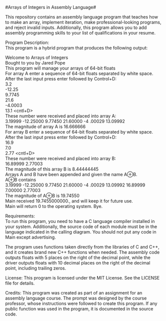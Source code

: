 #Arrays of Integers in Assembly Language#

This repository contains an assembly language program that teaches how to make an array, implement iteration, make professional-looking programs, and reject invalid inputs. Additionally, this program allows you to add assembly programming skills to your list of qualifications in your resume.

Program Description:<br>
This program is a hybrid program that produces the following output:

Welcome to Arrays of Integers<br>
Bought to you by Jared Pope<br>
This program will manage your arrays of 64-bit floats<br>
For array A enter a sequence of 64-bit floats separated by white space.<br>
After the last input press enter followed by Control+D:<br>
3.2<br>
-12.25<br>
9.7745<br>
21.6<br>
-4.0003<br>
13.1 <enter> <cntl+D><br>
These number were received and placed into array A:<br>
3.19999 -12.25000 9.77450 21.60000 -4 .00029 13.09992<br>
The magnitude of array A is 16.666666<br>
For array B enter a sequence of 64-bit floats separated by white space.<br>
After the last input press enter followed by Control+D:<br>
16.9<br>
7.0<br>
2.77 <enter> <cntl+D><br>
These number were received and placed into array B:<br>
16.89999 2.77003<br>
The magnitude of this array B is 8.44444445<br>
Arrays A and B have been appended and given the name A⊕B.<br>
A⊕B contains<br>
3.19999 -12.25000 9.77450 21.60000 -4 .00029 13.09992 16.89999 7.00000 2.77003<br>
The magnitude of A⊕B is 19.74550<br>
Main received 19.7455000000., and will keep it for future use.<br>
Main will return 0 to the operating system. Bye.<br>

Requirements:<br>
To run this program, you need to have a C language compiler installed in your system. Additionally, the source code of each module must be in the language indicated in the calling diagram. You should not put any code in Main except advertising.

The program uses functions taken directly from the libraries of C and C++, and it creates brand new C++ functions when needed. The assembly code outputs floats with 5 places on the right of the decimal point, while the driver outputs floats with 10 decimal places on the right of the decimal point, including trailing zeros.

License:
This program is licensed under the MIT License. See the LICENSE file for details.

Credits:
This program was created as part of an assignment for an assembly language course. The prompt was designed by the course professor, whose instructions were followed to create this program. If any public function was used in the program, it is documented in the source code.
